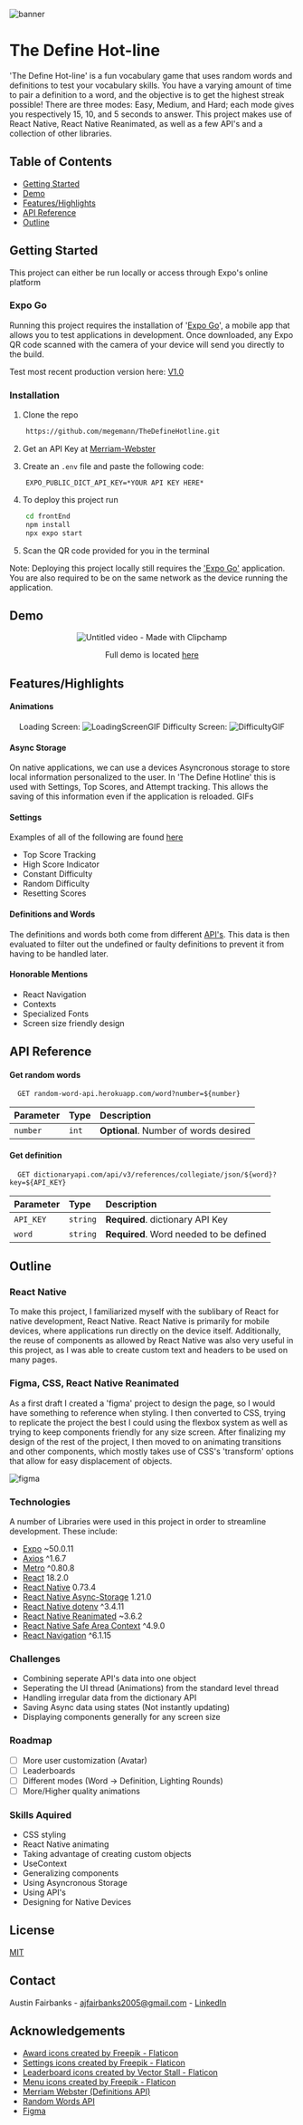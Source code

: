 ![banner](https://github.com/megemann/TheDefineHotline/assets/89821947/8207b37a-a9db-4e85-8188-ff58b74645c0)
# The Define Hot-line
'The Define Hot-line' is a fun vocabulary game that uses random words and definitions to test your vocabulary skills. You have a varying amount of time to pair a definition to a word, and the objective is to get the highest streak possible! There are three modes: Easy, Medium, and Hard; each mode gives you respectively 15, 10, and 5 seconds to answer. This project makes use of React Native, React Native Reanimated, as well as a few API's and a collection of other libraries.
## Table of Contents
* [Getting Started](#Getting-Started)
* [Demo](#Demo)
* [Features/Highlights](#Features/Highlights)
* [API Reference](#API-Reference)
* [Outline](#Outline)

## Getting Started
This project can either be run locally or access through Expo's online platform
### Expo Go

Running this project requires the installation of '[Expo Go][expoGo]', a mobile app that allows you to test applications in development. Once downloaded, any Expo QR code scanned with the camera of your device will send you directly to the build.

Test most recent production version here:
[V1.0][prodbuild]

### Installation
1. Clone the repo
```bash
    https://github.com/megemann/TheDefineHotline.git
```
2. Get an API Key at [Merriam-Webster][dictionaryAPI]

3. Create an `.env` file and paste the following code:
```.env
    EXPO_PUBLIC_DICT_API_KEY=*YOUR API KEY HERE*
``` 

4. To deploy this project run

```bash
    cd frontEnd
    npm install
    npx expo start
```

5. Scan the QR code provided for you in the terminal

Note: Deploying this project locally still requires the ['Expo Go'][expoGo] application. You are also required to be on the same network as the device running the application.


## Demo
<div align="center">
    
![Untitled video - Made with Clipchamp](https://github.com/megemann/TheDefineHotline/assets/89821947/bead94df-74ea-492e-a7c6-c684233711fa)

Full demo is located [here](https://github.com/megemann/TheDefineHotline/display/Videos-Gifs/DefineHotlineDemo.mp4)

</div>

## Features/Highlights
#### Animations

<div align="center">
    
Loading Screen:
![LoadingScreenGIF](https://github.com/megemann/TheDefineHotline/assets/89821947/64dbb780-977a-4bf9-8d86-620f3e49a18b)
Difficulty Screen:
![DifficultyGIF](https://github.com/megemann/TheDefineHotline/assets/89821947/4f773bc3-3d8d-4d30-89fd-d5b5b4246676)

</div>

#### Async Storage
On native applications, we can use a devices Asyncronous storage to store local information personalized to the user. In 'The Define Hotline' this is used with Settings, Top Scores, and Attempt tracking. This allows the saving of this information even if the application is reloaded.
GIFs
#### Settings
Examples of all of the following are found [here](https://github.com/megemann/TheDefineHotline/display/Videos-Gifs)
- Top Score Tracking
- High Score Indicator
- Constant Difficulty
- Random Difficulty
- Resetting Scores

#### Definitions and Words
The definitions and words both come from different [API's](#API-Reference). This data is then evaluated to filter out the undefined or faulty definitions to prevent it from having to be handled later.

#### Honorable Mentions
- React Navigation
- Contexts
- Specialized Fonts
- Screen size friendly design

## API Reference

#### Get random words

```http
  GET random-word-api.herokuapp.com/word?number=${number}
```

| Parameter | Type | Description                           |
| :-------- | :----| :-------------------------------------|
| `number` | `int` | **Optional**. Number of words desired |

#### Get definition

```http
  GET dictionaryapi.com/api/v3/references/collegiate/json/${word}?key=${API_KEY}
```

| Parameter | Type     | Description                       |
| :-------- | :------- | :-------------------------------- |
| `API_KEY`      | `string` | **Required**. dictionary API Key |
| `word`| `string` | **Required**. Word needed to be defined




## Outline
### React Native
To make this project, I familiarized myself with the sublibary of React for native development, React Native. React Native is primarily for mobile devices, where applications run directly on the device itself. Additionally, the reuse of components as allowed by React Native was also very useful in this project, as I was able to create custom text and headers to be used on many pages.

### Figma, CSS, React Native Reanimated
As a first draft I created a 'figma' project to design the page, so I would have something to reference when styling. I then converted to CSS, trying to replicate the project the best I could using the flexbox system as well as trying to keep components friendly for any size screen. After finalizing my design of the rest of the project, I then moved to on animating transitions and other components, which mostly takes use of CSS's 'transform' options that allow for easy displacement of objects.

![figma](https://github.com/megemann/TheDefineHotline/assets/89821947/1c5c620f-3783-4b99-896e-6186760afe1b)

### Technologies
A number of Libraries were used in this project in order to streamline development. These include:
- [Expo][expo] ~50.0.11
- [Axios][axios] ^1.6.7
- [Metro][metro] ^0.80.8
- [React][react] 18.2.0
- [React Native][reactNative] 0.73.4
- [React Native Async-Storage][reactNativeAsync] 1.21.0
- [React Native dotenv][reactNativedotenv] ^3.4.11
- [React Native Reanimated][reactNativeReanimated] ~3.6.2
- [React Native Safe Area Context][reactNativeSafeArea] ^4.9.0
- [React Navigation][reactNavigation] ^6.1.15

### Challenges

- Combining seperate API's data into one object
- Seperating the UI thread (Animations) from the standard level thread
- Handling irregular data from the dictionary API
- Saving Async data using states (Not instantly updating)
- Displaying components generally for any screen size


### Roadmap

- [ ] More user customization (Avatar)
- [ ] Leaderboards
- [ ] Different modes (Word -> Definition, Lighting Rounds)
- [ ] More/Higher quality animations

### Skills Aquired

- CSS styling
- React Native animating
- Taking advantage of creating custom objects
- UseContext
- Generalizing components
- Using Asyncronous Storage
- Using API's
- Designing for Native Devices

## License

[MIT](https://choosealicense.com/licenses/mit/)

## Contact

Austin Fairbanks - ajfairbanks2005@gmail.com - [LinkedIn](www.linkedin.com/in/ajf2005)

## Acknowledgements
- <a href="https://www.flaticon.com/free-icons/award" title="award icons">Award icons created by Freepik - Flaticon</a>
- <a href="https://www.flaticon.com/free-icons/settings" title="settings icons">Settings icons created by Freepik - Flaticon</a>
- <a href="https://www.flaticon.com/free-icons/leaderboard" title="leaderboard icons">Leaderboard icons created by Vector Stall - Flaticon</a>
- <a href="https://www.flaticon.com/free-icons/menu" title="menu icons">Menu icons created by Freepik - Flaticon</a>
- [Merriam Webster (Definitions API)][dictionaryAPI]
- [Random Words API][randomWords]
- [Figma][figma]

[prodbuild]: <https://expo.dev/preview/update?message=V1.0&updateRuntimeVersion=1.0.0&createdAt=2024-04-18T14%3A26%3A36.768Z&slug=exp&projectId=1daa38df-5825-4277-b301-9df435cee2bf&group=bf04e7c5-c219-403e-af4f-6bf581f3e14f> "Project in Expo"
[dictionaryAPI]: <https://dictionaryapi.com/> "Dictionary API"
[expoGo]: <https://expo.dev/go> "Expo Go"
[expo]: <https://expo.dev/> "Expo"
[axios]: <https://axios-http.com/docs/intro> "Axios"
[metro]: <https://docs.expo.dev/guides/customizing-metro/> "Metro"
[react]: <https://react.dev/> "React"
[reactNative]: <https://reactnative.dev/> "React Native"
[reactNativeAsync]: <https://docs.expo.dev/versions/latest/sdk/async-storage/> "Async Storage"
[reactNativedotenv]: <https://docs.expo.dev/guides/environment-variables/> "dotenv"
[reactNativeReanimated]: <https://docs.swmansion.com/react-native-reanimated/> "reanimated"
[reactNativeSafeArea]: <https://reactnative.dev/docs/safeareaview> "safe area"
[reactNavigation]: <https://reactnavigation.org/> "React Navigation"
[randomWords]: <https://random-word-api.herokuapp.com/home> "Random Words"
[figma]: <https://www.figma.com/> "Figma"
